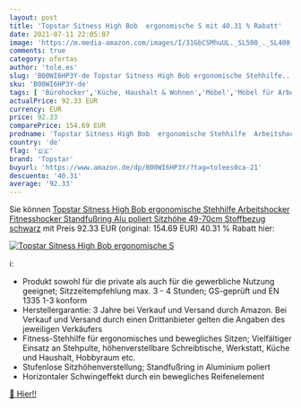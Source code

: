 ```yaml
---
layout: post
title: 'Topstar Sitness High Bob  ergonomische S mit 40.31 % Rabatt'
date: 2021-07-11 22:05:07
image: 'https://m.media-amazon.com/images/I/31GbCSMhuUL._SL500_._SL400_.jpg'
comments: true
category: ofertas
author: 'tole.es'
slug: 'B00WI6HP3Y-de Topstar Sitness High Bob ergonomische Stehhilfe...'
sku: 'B00WI6HP3Y-de'
tags: [ 'Bürohocker','Küche, Haushalt & Wohnen','Möbel','Möbel für Arbeitszimmer','Stühle & Hocker fürs Arbeitszimmer','topstar', ]
actualPrice: 92.33 EUR
currency: EUR
price: 92.33
comparePrice: 154.69 EUR
prodname: 'Topstar Sitness High Bob  ergonomische Stehhilfe  Arbeitshocker  Fitnesshocker  Standfußring Alu poliert  Sitzhöhe 49-70cm  Stoffbezug  schwarz'
country: 'de'
flag: '🇩🇪'
brand: 'Topstar'
buyurl: 'https://www.amazon.de/dp/B00WI6HP3Y/?tag=tolees0ca-21'
descuento: '40.31'
average: '92.33'
---
```


Sie können [Topstar Sitness High Bob  ergonomische Stehhilfe  Arbeitshocker  Fitnesshocker  Standfußring Alu poliert  Sitzhöhe 49-70cm  Stoffbezug  schwarz](https://www.amazon.de/dp/B00WI6HP3Y/?tag=tolees0ca-21) mit Preis 92.33 EUR (original: 154.69 EUR) 40.31 % Rabatt hier:

[![Topstar Sitness High Bob  ergonomische S](https://m.media-amazon.com/images/I/31GbCSMhuUL._SL500_._SL400_.jpg)](https://www.amazon.de/dp/B00WI6HP3Y/?tag=tolees0ca-21)

ℹ️:

- Produkt sowohl für die private als auch für die gewerbliche Nutzung geeignet; Sitzzeitempfehlung max. 3 - 4 Stunden; GS-geprüft und EN 1335 1-3 konform
- Herstellergarantie: 3 Jahre bei Verkauf und Versand durch Amazon. Bei Verkauf und Versand durch einen Drittanbieter gelten die Angaben des jeweiligen Verkäufers
- Fitness-Stehhilfe für ergonomisches und bewegliches Sitzen; Vielfältiger Einsatz an Stehpulte, höhenverstellbare Schreibtische, Werkstatt, Küche und Haushalt, Hobbyraum etc.
- Stufenlose Sitzhöhenverstellung; Standfußring in Aluminium poliert
- Horizontaler Schwingeffekt durch ein bewegliches Reifenelement

[🛒 Hier!!](https://www.amazon.de/dp/B00WI6HP3Y/?tag=tolees0ca-21)
